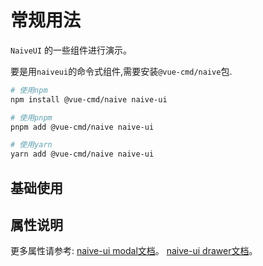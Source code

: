 # 常规用法

`NaiveUI` 的一些组件进行演示。

要是用`naiveui`的命令式组件,需要安装`@vue-cmd/naive`包.

```bash
# 使用npm
npm install @vue-cmd/naive naive-ui

# 使用pnpm
pnpm add @vue-cmd/naive naive-ui

# 使用yarn
yarn add @vue-cmd/naive naive-ui
```

## 基础使用

<demo vue="../components/naiveui.vue"></demo>

## 属性说明

更多属性请参考:
[naive-ui modal文档](https://www.naiveui.com/zh-CN/os-theme/components/modal#API)。
[naive-ui drawer文档](https://www.naiveui.com/zh-CN/os-theme/components/drawer#API)。
